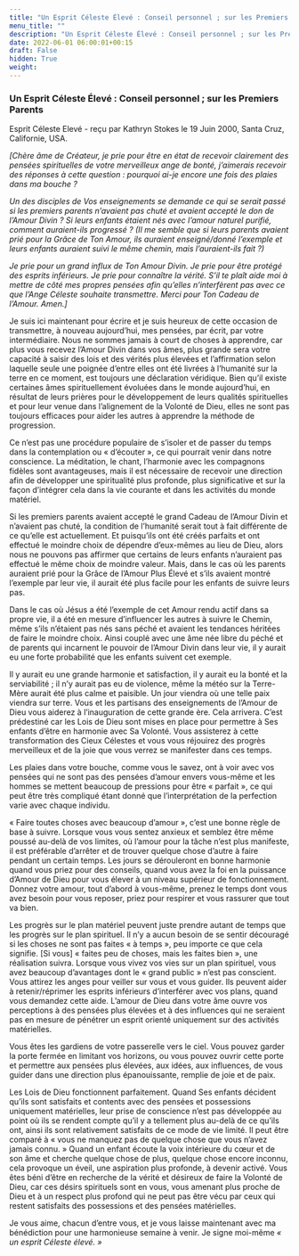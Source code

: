 ```yaml
---
title: "Un Esprit Céleste Élevé : Conseil personnel ; sur les Premiers Parents"
menu_title: ""
description: "Un Esprit Céleste Élevé : Conseil personnel ; sur les Premiers Parents"
date: 2022-06-01 06:00:01+00:15
draft: False
hidden: True
weight:
---
```

### Un Esprit Céleste Élevé : Conseil personnel ; sur les Premiers Parents

Esprit Céleste Elevé - reçu par Kathryn Stokes le 19 Juin 2000, Santa Cruz, Californie, USA.

*[Chère âme de Créateur, je prie pour être en état de recevoir clairement des pensées spirituelles de votre merveilleux ange de bonté, j’aimerais recevoir des réponses à cette question : pourquoi ai-je encore une fois des plaies dans ma bouche ?*

*Un des disciples de Vos enseignements se demande ce qui se serait passé si les premiers parents n’avaient pas chuté et avaient accepté le don de l’Amour Divin ? Si leurs enfants étaient nés avec l’amour naturel purifié, comment auraient-ils progressé ?  (Il me semble que si leurs parents avaient prié pour la Grâce de Ton Amour, ils auraient enseigné/donné l’exemple et leurs enfants auraient suivi le même chemin, mais l’auraient-ils fait ?)*

*Je prie pour un grand influx de Ton Amour Divin. Je prie pour être protégé des esprits inférieurs. Je prie pour connaître la vérité. S’il te plaît aide moi à mettre de côté mes propres pensées afin qu’elles n’interfèrent pas avec ce que l’Ange Céleste souhaite transmettre. Merci pour Ton Cadeau de l’Amour. Amen.]*

Je suis ici maintenant pour écrire et je suis heureux de cette occasion de transmettre, à nouveau aujourd’hui, mes pensées, par écrit, par votre intermédiaire. Nous ne sommes jamais à court de choses à apprendre, car plus vous recevez l’Amour Divin dans vos âmes, plus grande sera votre capacité à saisir des lois et des vérités plus élevées et l’affirmation selon laquelle seule une poignée d’entre elles ont été livrées à l’humanité sur la terre en ce moment, est toujours une déclaration véridique. Bien qu’il existe certaines âmes spirituellement évoluées dans le monde aujourd’hui, en résultat de leurs prières pour le développement de leurs qualités spirituelles et pour leur venue dans l’alignement de la Volonté de Dieu, elles ne sont pas toujours efficaces pour aider les autres à apprendre la méthode de progression.

Ce n’est pas une procédure populaire de s’isoler et de passer du temps dans la contemplation ou « d’écouter », ce qui pourrait venir dans notre conscience. La méditation, le chant, l’harmonie avec les compagnons fidèles sont avantageuses, mais il est nécessaire de recevoir une direction afin de développer une spiritualité plus profonde, plus significative et sur la façon d’intégrer cela dans la vie courante et dans les activités du monde matériel.

Si les premiers parents avaient accepté le grand Cadeau de l’Amour Divin et n’avaient pas chuté, la condition de l’humanité serait tout à fait différente de ce qu’elle est actuellement. Et puisqu’ils ont été créés parfaits et ont effectué le moindre choix de dépendre d’eux-mêmes au lieu de Dieu, alors nous ne pouvons pas affirmer que certains de leurs enfants n’auraient pas effectué le même choix de moindre valeur. Mais, dans le cas où les parents auraient prié pour la Grâce de l’Amour Plus Élevé et s’ils avaient montré l’exemple par leur vie, il aurait été plus facile pour les enfants de suivre leurs pas.

Dans le cas où Jésus a été l’exemple de cet Amour rendu actif dans sa propre vie, il a été en mesure d’influencer les autres à suivre le Chemin, même s’ils n’étaient pas nés sans péché et avaient les tendances héritées de faire le moindre choix. Ainsi couplé avec une âme née libre du péché et de parents qui incarnent le pouvoir de l’Amour Divin dans leur vie, il y aurait eu une forte  probabilité que les enfants suivent cet exemple.

Il y aurait eu une grande harmonie et satisfaction, il y aurait eu la bonté et la serviabilité ; il n’y aurait pas eu de violence, même la météo sur la Terre-Mère aurait été plus calme et paisible. Un jour viendra où une telle paix viendra sur terre. Vous et les partisans des enseignements de l’Amour de Dieu vous aiderez à l’inauguration de cette grande ère. Cela arrivera. C’est prédestiné car les Lois de Dieu sont mises en place pour permettre à Ses enfants d’être en harmonie avec Sa Volonté. Vous assisterez à cette transformation des Cieux Célestes et vous vous réjouirez des progrès merveilleux et de la joie que vous verrez se manifester dans ces temps.

Les plaies dans votre bouche, comme vous le savez, ont à voir avec vos pensées qui ne sont pas des pensées d’amour envers vous-même et les hommes se mettent beaucoup de pressions pour être « parfait », ce qui peut être très compliqué étant donné que l’interprétation de la perfection varie avec chaque individu.

« Faire toutes choses avec beaucoup d’amour », c’est une bonne règle de base à suivre. Lorsque vous vous sentez anxieux et semblez être même poussé au-delà de vos limites, où l’amour pour la tâche n’est plus manifeste, il est préférable d’arrêter et de trouver quelque chose d’autre à faire pendant un certain temps. Les jours se dérouleront en bonne harmonie quand vous priez pour des conseils, quand  vous avez la foi en la puissance d’Amour de Dieu pour vous élever à un niveau supérieur de fonctionnement. Donnez votre amour, tout d’abord à vous-même, prenez le temps dont vous avez besoin pour vous reposer, priez pour respirer et vous rassurer que tout va bien.

Les progrès sur le plan matériel peuvent juste prendre autant de temps que les progrès sur le plan spirituel. Il n’y a aucun besoin de se sentir découragé si les choses ne sont pas faites « à temps », peu importe ce que cela signifie. [Si vous] « faites peu de choses, mais les faites bien », une réalisation suivra. Lorsque vous vivez vos vies sur un plan spirituel, vous avez beaucoup d’avantages dont le « grand public » n’est pas conscient. Vous attirez les anges pour veiller sur vous et vous guider. Ils peuvent aider à retenir/réprimer les esprits inférieurs d’interférer avec vos plans, quand vous demandez cette aide. L’amour de Dieu dans votre âme ouvre vos perceptions à des pensées plus élevées et à des influences qui ne seraient pas en mesure de pénétrer un esprit orienté uniquement sur des activités matérielles.

Vous êtes les gardiens de votre passerelle vers le ciel. Vous pouvez garder la porte fermée en limitant vos horizons, ou vous pouvez ouvrir cette porte et permettre aux pensées plus élevées, aux idées, aux influences, de vous guider dans une direction plus épanouissante, remplie de joie et de paix.

Les Lois de Dieu fonctionnent parfaitement. Quand Ses enfants décident qu’ils sont satisfaits et contents avec des pensées et possessions uniquement matérielles, leur prise de conscience n’est pas développée au point où ils se rendent compte qu’il y a tellement plus au-delà de ce qu’ils ont, ainsi ils sont relativement satisfaits de ce mode de vie limité. Il peut être comparé à « vous ne manquez pas de quelque chose que vous n’avez jamais connu. » Quand un enfant écoute la voix intérieure du cœur et de son âme et cherche quelque chose de plus, quelque chose encore inconnu, cela provoque un éveil, une aspiration plus profonde, à devenir activé. Vous êtes béni d’être en recherche de la vérité et désireux de faire la Volonté de Dieu, car ces désirs spirituels sont en vous, vous amenant plus proche de Dieu et à un respect plus profond qui ne peut pas être vécu par ceux qui restent satisfaits des possessions et des pensées matérielles.

Je vous aime, chacun d’entre vous, et je vous laisse maintenant avec ma bénédiction pour une harmonieuse semaine à venir. Je signe moi-même *« un esprit Céleste élevé. »*